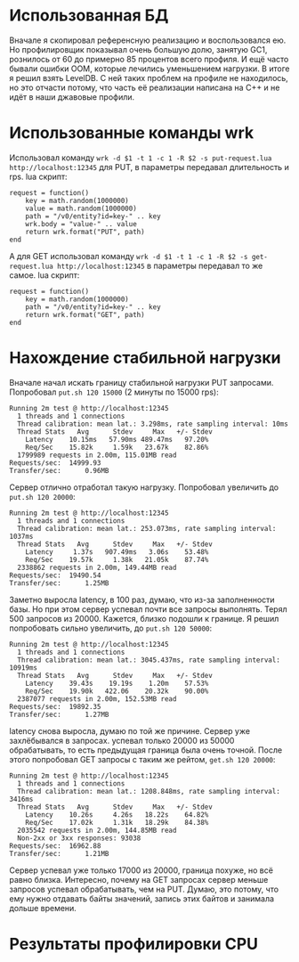 # Использованная БД

Вначале я скопировал референсную реализацию и воспользовался ею. Но профилировщик показывал очень большую долю, занятую
GC1, рознилось от 60 до примерно 85 процентов всего профиля. И ещё часто бывали ошибки OOM, которые лечились уменьшением
нагрузки. В итоге я решил взять LevelDB. С ней таких проблем на профиле не находилось, но это отчасти потому, что часть
её реализации написана на C++ и не идёт в наши джавовые профили.

# Использованные команды wrk

Использовал команду `wrk -d $1 -t 1 -c 1 -R $2 -s put-request.lua http://localhost:12345` для PUT, в параметры передавал
длительность и rps. lua скрипт:
```
request = function()
    key = math.random(1000000)
    value = math.random(1000000)
    path = "/v0/entity?id=key-" .. key
    wrk.body = "value-" .. value
    return wrk.format("PUT", path)
end
```
А для GET использовал команду `wrk -d $1 -t 1 -c 1 -R $2 -s get-request.lua http://localhost:12345` в параметры
передавал то же самое. lua скрипт:
```
request = function()
    key = math.random(1000000)
    path = "/v0/entity?id=key-" .. key
    return wrk.format("GET", path)
end
```

# Нахождение стабильной нагрузки

Вначале начал искать границу стабильной нагрузки PUT запросами. Попробовал `put.sh 120 15000` (2 минуты по 15000 rps):
```
Running 2m test @ http://localhost:12345
  1 threads and 1 connections
  Thread calibration: mean lat.: 3.298ms, rate sampling interval: 10ms
  Thread Stats   Avg      Stdev     Max   +/- Stdev
    Latency    10.15ms   57.90ms 489.47ms   97.20%
    Req/Sec    15.82k     1.59k   23.67k    82.86%
  1799989 requests in 2.00m, 115.01MB read
Requests/sec:  14999.93
Transfer/sec:      0.96MB
```

Сервер отлично отработал такую нагрузку. Попробовал увеличить до `put.sh 120 20000`:
```
Running 2m test @ http://localhost:12345
  1 threads and 1 connections
  Thread calibration: mean lat.: 253.073ms, rate sampling interval: 1037ms
  Thread Stats   Avg      Stdev     Max   +/- Stdev
    Latency     1.37s   907.49ms   3.06s    53.48%
    Req/Sec    19.57k     1.38k   21.05k    87.74%
  2338862 requests in 2.00m, 149.44MB read
Requests/sec:  19490.54
Transfer/sec:      1.25MB
```

Заметно выросла latency, в 100 раз, думаю, что из-за заполненности базы. Но при этом сервер успевал почти все запросы
выполнять. Терял 500 запросов из 20000. Кажется, близко подошли к границе. Я решил попробовать сильно увеличить,
до `put.sh 120 50000`:
```
Running 2m test @ http://localhost:12345
  1 threads and 1 connections
  Thread calibration: mean lat.: 3045.437ms, rate sampling interval: 10919ms
  Thread Stats   Avg      Stdev     Max   +/- Stdev
    Latency    39.43s    19.19s    1.20m    57.53%
    Req/Sec    19.90k   422.06    20.32k    90.00%
  2387077 requests in 2.00m, 152.53MB read
Requests/sec:  19892.35
Transfer/sec:      1.27MB
```
latency снова выросла, думаю по той же причине. Сервер уже захлёбывался в запросах. успевал только 20000 из 50000
обрабатывать, то есть предыдущая граница была очень точной. После этого попробовал GET запросы с таким же рейтом,
`get.sh 120 20000`:
```
Running 2m test @ http://localhost:12345
  1 threads and 1 connections
  Thread calibration: mean lat.: 1208.848ms, rate sampling interval: 3416ms
  Thread Stats   Avg      Stdev     Max   +/- Stdev
    Latency    10.26s     4.26s   18.22s    64.82%
    Req/Sec    17.02k     1.31k   18.29k    84.38%
  2035542 requests in 2.00m, 144.85MB read
  Non-2xx or 3xx responses: 93038
Requests/sec:  16962.88
Transfer/sec:      1.21MB
```

Сервер успевал уже только 17000 из 20000, граница похуже, но всё равно близка. Интересно, почему на GET запросах сервер
меньше запросов успевал обрабатывать, чем на PUT. Думаю, это потому, что ему нужно отдавать байты значений, запись этих
байтов и занимала дольше времени.

# Результаты профилировки CPU


